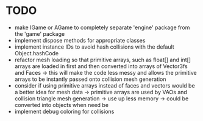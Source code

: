 # TODO

- make IGame or AGame to completely separate 'engine' package from the 'game' package
- implement dispose methods for appropriate classes
- implement instance IDs to avoid hash collisions with the default Object.hashCode
- refactor mesh loading so that primitive arrays, such as float[] and int[] arrays are loaded in first and then converted into arrays of Vector3fs and Faces
	-> this will make the code less messy and allows the primitive arrays to be instantly passed onto collision mesh generation
- consider if using primitive arrays instead of faces and vectors would be a better idea for mesh data
	-> primitive arrays are used by VAOs and collision triangle mesh generation
	-> use up less memory
	-> could be converted into objects when need be
- implement debug coloring for collisions
